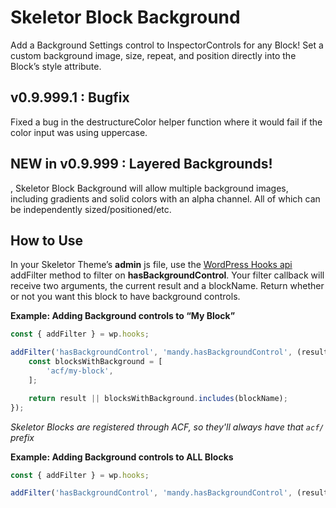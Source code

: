 # Skeletor Block Background
Add a Background Settings control to InspectorControls for any Block! Set a custom background image, size, repeat, and position directly into the Block’s style attribute.

## v0.9.999.1 : Bugfix
Fixed a bug in the destructureColor helper function where it would fail if the color input was using uppercase.

## NEW in v0.9.999 : Layered Backgrounds!
, Skeletor Block Background will allow multiple background images, including gradients and solid colors with an alpha channel. All of which can be independently sized/positioned/etc.

## How to Use
In your Skeletor Theme’s **admin** js file, use the [WordPress Hooks api](https://developer.wordpress.org/block-editor/packages/packages-hooks/) addFilter method to filter on **hasBackgroundControl**. Your filter callback will receive two arguments, the current result and a blockName. Return whether or not you want this block to have background controls.

**Example: Adding Background controls to “My Block”**
```js
const { addFilter } = wp.hooks;

addFilter('hasBackgroundControl', 'mandy.hasBackgroundControl', (result, blockName) => {
	const blocksWithBackground = [
		'acf/my-block',
	];

	return result || blocksWithBackground.includes(blockName);
});
```
*Skeletor Blocks are registered through ACF, so they'll always have that `acf/` prefix*

**Example: Adding Background controls to ALL Blocks**
```js
const { addFilter } = wp.hooks;

addFilter('hasBackgroundControl', 'mandy.hasBackgroundControl', (result, blockName) => true);
```
